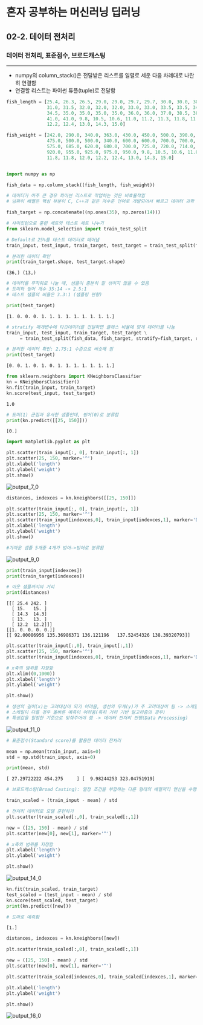 # 혼자 공부하는 머신러닝 딥러닝
## 02-2. 데이터 전처리
### 데이터 전처리, 표준점수, 브로드캐스팅

---

* numpy의 column_stack()은 전달받은 리스트를 일렬로 세운 다음 차례대로 나란히 연결함
* 연결할 리스트는 파이썬 튜플(tuple)로 전달함


```python
fish_length = [25.4, 26.3, 26.5, 29.0, 29.0, 29.7, 29.7, 30.0, 30.0, 30.7, 31.0, 
               31.0, 31.5, 32.0, 32.0, 32.0, 33.0, 33.0, 33.5, 33.5, 34.0, 34.0, 
               34.5, 35.0, 35.0, 35.0, 35.0, 36.0, 36.0, 37.0, 38.5, 38.5, 39.5, 
               41.0, 41.0, 9.8, 10.5, 10.6, 11.0, 11.2, 11.3, 11.8, 11.8, 12.0, 
               12.2, 12.4, 13.0, 14.3, 15.0]

fish_weight = [242.0, 290.0, 340.0, 363.0, 430.0, 450.0, 500.0, 390.0, 450.0, 500.0, 
               475.0, 500.0, 500.0, 340.0, 600.0, 600.0, 700.0, 700.0, 610.0, 650.0, 
               575.0, 685.0, 620.0, 680.0, 700.0, 725.0, 720.0, 714.0, 850.0, 1000.0, 
               920.0, 955.0, 925.0, 975.0, 950.0, 9.8, 10.5, 10.6, 11.0, 11.2, 11.3, 
               11.8, 11.8, 12.0, 12.2, 12.4, 13.0, 14.3, 15.0]


import numpy as np

fish_data = np.column_stack((fish_length, fish_weight))

# 데이터가 아주 큰 경우 파이썬 리스트로 작업하는 것은 비효율적임
# 넘파이 배열은 핵심 부분이 C, C++과 같은 저수준 언어로 개발되어서 빠르고 데이터 과학 분야에 알맞게 최적화 되어 있음

fish_target = np.concatenate((np.ones(35), np.zeros(14)))
```


```python
# 사이킷런으로 훈련 세트와 테스트 세트 나누기
from sklearn.model_selection import train_test_split

# Default로 25%를 테스트 데이터로 떼어냄
train_input, test_input, train_target, test_target = train_test_split(fish_data, fish_target, random_state=42)

# 분리한 데이터 확인
print(train_target.shape, test_target.shape)
```

    (36,) (13,)



```python
# 데이터를 무작위로 나눌 때, 샘플이 충분히 잘 섞이지 않을 수 있음
# 도미와 빙어 개수 35:14 -> 2.5:1
# 테스트 샘플의 비율은 3.3:1 (샘플링 편향)

print(test_target)
```

    [1. 0. 0. 0. 1. 1. 1. 1. 1. 1. 1. 1. 1.]



```python
# stratify 매개변수에 타깃데이터를 전달하면 클래스 비율에 맞게 데이터를 나눔
train_input, test_input, train_target, test_target \
     = train_test_split(fish_data, fish_target, stratify=fish_target, random_state=42)

# 분리한 데이터 확인: 2.75:1 수준으로 비슷해 짐
print(test_target)
```

    [0. 0. 1. 0. 1. 0. 1. 1. 1. 1. 1. 1. 1.]



```python
from sklearn.neighbors import KNeighborsClassifier
kn = KNeighborsClassifier()
kn.fit(train_input, train_target)
kn.score(test_input, test_target)
```




    1.0




```python
# 도미(1) 군집과 유사한 샘플인데, 빙어(0)로 분류함
print(kn.predict([[25, 150]]))
```

    [0.]



```python
import matplotlib.pyplot as plt

plt.scatter(train_input[:, 0], train_input[:, 1])
plt.scatter(25, 150, marker='^')
plt.xlabel('length')
plt.ylabel('weight')
plt.show()
```


![output_7_0](https://user-images.githubusercontent.com/52664532/166327389-78e7c866-4609-4ea1-8758-1147bed0ddac.png)
    



```python
distances, indexces = kn.kneighbors([[25, 150]])
```


```python
plt.scatter(train_input[:, 0], train_input[:, 1])
plt.scatter(25, 150, marker='^')
plt.scatter(train_input[indexces,0], train_input[indexces,1], marker='D')
plt.xlabel('length')
plt.ylabel('weight')
plt.show()

#가까운 샘플 5개중 4개가 빙어->빙어로 분류됨
```

![output_9_0](https://user-images.githubusercontent.com/52664532/166327463-3f8c92ff-1fd7-4818-a5d8-3541cb95d68f.png)




```python
print(train_input[indexces])
print(train_target[indexces])

# 이웃 샘플까지의 거리
print(distances)
```

    [[[ 25.4 242. ]
      [ 15.   15. ]
      [ 14.3  14.3]
      [ 13.   13. ]
      [ 12.2  12.2]]]
    [[1. 0. 0. 0. 0.]]
    [[ 92.00086956 135.36986371 136.121196   137.52454326 138.39320793]]



```python
plt.scatter(train_input[:,0], train_input[:,1])
plt.scatter(25, 150, marker='^')
plt.scatter(train_input[indexces,0], train_input[indexces,1], marker='D')

# x축의 범위를 지정함
plt.xlim((0,1000))
plt.xlabel('length')
plt.ylabel('weight')

plt.show()

# 생선의 길이(x)는 고려대상이 되기 어려움, 생선의 무게(y)가 주 고려대상이 됨 -> 스케일이 다름
# 스케일이 다를 경우 올바른 예측이 어려움(특히 거리 기반 알고리즘의 경우)
# 특성값을 일정한 기준으로 맞춰주어야 함 -> 데이터 전처리 진행(Data Processing)
```


    
![output_11_0](https://user-images.githubusercontent.com/52664532/166327511-3e4f6cb1-7569-418e-aaf3-08dc8e3fcc5c.png)
    



```python
# 표준점수(Standard score)를 활용한 데이터 전처리

mean = np.mean(train_input, axis=0)
std = np.std(train_input, axis=0)

print(mean, std)
```

    [ 27.29722222 454.275     ] [  9.98244253 323.04751919]



```python
# 브로드캐스팅(Broad Casting): 일정 조건을 부합하는 다른 형태의 배열끼리 연산을 수행하는 것

train_scaled = (train_input - mean) / std
```


```python
# 전처리 데이터로 모델 훈련하기
plt.scatter(train_scaled[:,0], train_scaled[:,1])

new = ([25, 150] - mean) / std
plt.scatter(new[0], new[1], marker='^')

# x축의 범위를 지정함
plt.xlabel('length')
plt.ylabel('weight')

plt.show()
```

![output_14_0](https://user-images.githubusercontent.com/52664532/166327600-bdcbb25b-d5f1-4a73-b949-eed3f6af2ae6.png)
    


```python
kn.fit(train_scaled, train_target)
test_scaled = (test_input - mean) / std
kn.score(test_scaled, test_target)
print(kn.predict([new]))

# 도마로 예측함
```

    [1.]



```python
distances, indexces = kn.kneighbors([new])

plt.scatter(train_scaled[:,0], train_scaled[:,1])

new = ([25, 150] - mean) / std
plt.scatter(new[0], new[1], marker='^')

plt.scatter(train_scaled[indexces,0], train_scaled[indexces,1], marker='D')

plt.xlabel('length')
plt.ylabel('weight')

plt.show()
```

![output_16_0](https://user-images.githubusercontent.com/52664532/166327642-042e4b6f-3eed-484a-976d-5fec44b9af75.png)
